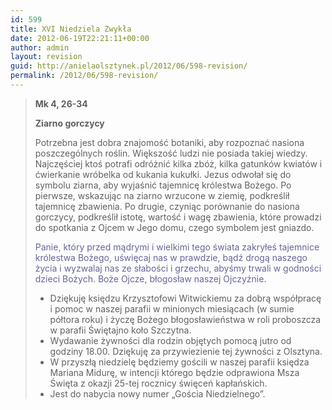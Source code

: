 ```yaml
---
id: 599
title: XVI Niedziela Zwykła
date: 2012-06-19T22:21:11+00:00
author: admin
layout: revision
guid: http://anielaolsztynek.pl/2012/06/598-revision/
permalink: /2012/06/598-revision/
---
```

> **Mk 4, 26-34**
> 
> **Ziarno gorczycy**
> 
> Potrzebna jest dobra znajomość botaniki, aby rozpoznać nasiona poszczególnych roślin. Większość ludzi nie posiada takiej wiedzy. Najczęściej ktoś potrafi odróżnić kilka zbóż, kilka gatunków kwiatów i ćwierkanie wróbelka od kukania kukułki. Jezus odwołał się do symbolu ziarna, aby wyjaśnić tajemnicę królestwa Bożego. Po pierwsze, wskazując na ziarno wrzucone w ziemię, podkreślił tajemnicę zbawienia. Po drugie, czyniąc porównanie do nasiona gorczycy, podkreślił istotę, wartość i wagę zbawienia, które prowadzi do spotkania z Ojcem w Jego domu, czego symbolem jest gniazdo.
> 
> <span style="color: #666699;">Panie, który przed mądrymi i wielkimi tego świata zakryłeś tajemnice królestwa Bożego, uświęcaj nas w prawdzie, bądź drogą naszego życia i wyzwalaj nas ze słabości i grzechu, abyśmy trwali w godności dzieci Bożych. Boże Ojcze, błogosław naszej Ojczyźnie.</span>
> 
>   * <span style="font-style: normal;">Dziękuję księdzu Krzysztofowi Witwickiemu za dobrą współpracę i pomoc w naszej parafii w minionych miesiącach (w sumie półtora roku) i życzę Bożego błogosławieństwa w roli proboszcza w parafii Świętajno koło Szczytna.</span>
>   * <span style="font-style: normal;">Wydawanie żywności dla rodzin objętych pomocą jutro od godziny 18.00. Dziękuję za przywiezienie tej żywności z Olsztyna.</span>
>   * <span style="font-style: normal;">W przyszłą niedzielę będziemy gościli w naszej parafii księdza Mariana Midurę, w intencji którego będzie odprawiona Msza Święta z okazji 25-tej rocznicy święceń kapłańskich. </span>
>   * <span style="font-style: normal;">Jest do nabycia nowy numer &#8222;Gościa Niedzielnego&#8221;. </span>

<span style="color: #666699;"><br /> </span>